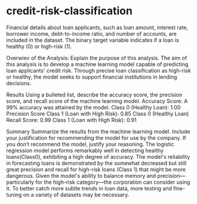 # credit-risk-classification
Financial details about loan applicants, such as loan amount, interest rate, borrower income, debt-to-income ratio, and number of accounts, are included in the dataset. The binary target variable indicates if a loan is healthy (0) or high-risk (1).

Overwiev of the Analysis:
Explain the purpose of this analysis.
The aim of this analysis is to develop a machine learning model capable of predicting loan applicants' credit risk. Through precise loan classification as high-risk or healthy, the model seeks to support financial institutions in lending decisions.

Results
Using a bulleted list, describe the accuracy score, the precision score, and recall score of the machine learning model.
Accuracy Score: A 99% accuracy was attained by the model.
Class 0 (Healthy Loan): 1.00 Precision Score
Class 1 (Loan with High Risk): 0.85
Class 0 (Healthy Loan) Recall Score: 0.99
Class 1 (Loan with High Risk): 0.91

Summary
 Summarize the results from the machine learning model. Include your justification for recommending the model for use by the company. If you don’t recommend the model, justify your reasoning.
The logistic regression model performs remarkably well in detecting healthy loans(Class0), exhibiting a high degree of accuracy. The model's reliability in forecasting loans is demonstrated by the somewhat decreased but still great precision and recall for high-risk loans (Class 1) that might be more dangerous. Given the model's ability to balance memory and precision—particularly for the high-risk category—the corporation can consider using it. To better catch more subtle trends in loan data, more testing and fine-tuning on a variety of datasets may be necessary.
